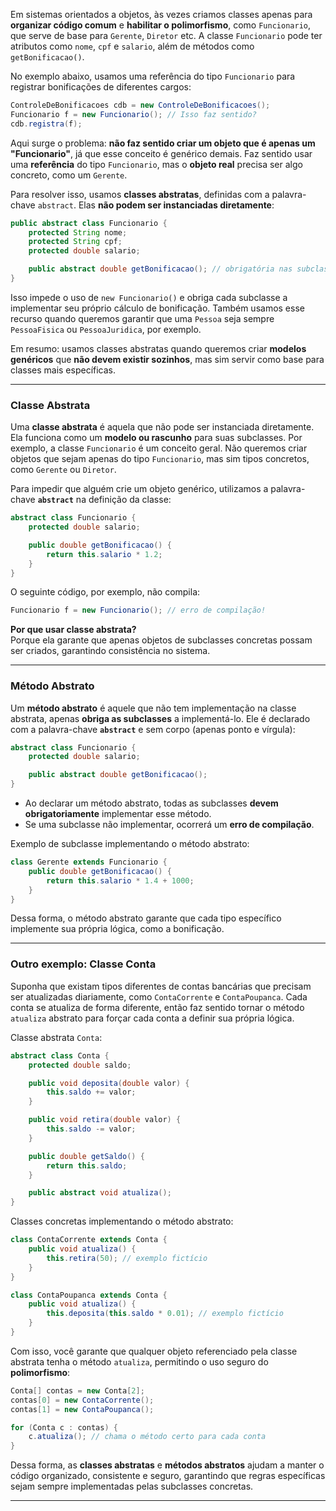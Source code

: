 Em sistemas orientados a objetos, às vezes criamos classes apenas para **organizar código comum** e **habilitar o polimorfismo**, como `Funcionario`, que serve de base para `Gerente`, `Diretor` etc. A classe `Funcionario` pode ter atributos como `nome`, `cpf` e `salario`, além de métodos como `getBonificacao()`.

No exemplo abaixo, usamos uma referência do tipo `Funcionario` para registrar bonificações de diferentes cargos:

```java
ControleDeBonificacoes cdb = new ControleDeBonificacoes();
Funcionario f = new Funcionario(); // Isso faz sentido?
cdb.registra(f);
```

Aqui surge o problema: **não faz sentido criar um objeto que é apenas um "Funcionario"**, já que esse conceito é genérico demais. Faz sentido usar uma **referência** do tipo `Funcionario`, mas o **objeto real** precisa ser algo concreto, como um `Gerente`.

Para resolver isso, usamos **classes abstratas**, definidas com a palavra-chave `abstract`. Elas **não podem ser instanciadas diretamente**:

```java
public abstract class Funcionario {
    protected String nome;
    protected String cpf;
    protected double salario;

    public abstract double getBonificacao(); // obrigatória nas subclasses
}
```

Isso impede o uso de `new Funcionario()` e obriga cada subclasse a implementar seu próprio cálculo de bonificação. Também usamos esse recurso quando queremos garantir que uma `Pessoa` seja sempre `PessoaFisica` ou `PessoaJuridica`, por exemplo.

Em resumo: usamos classes abstratas quando queremos criar **modelos genéricos** que **não devem existir sozinhos**, mas sim servir como base para classes mais específicas.

---

### **Classe Abstrata**

Uma **classe abstrata** é aquela que não pode ser instanciada diretamente. Ela funciona como um **modelo ou rascunho** para suas subclasses. Por exemplo, a classe `Funcionario` é um conceito geral. Não queremos criar objetos que sejam apenas do tipo `Funcionario`, mas sim tipos concretos, como `Gerente` ou `Diretor`.

Para impedir que alguém crie um objeto genérico, utilizamos a palavra-chave **`abstract`** na definição da classe:

```java
abstract class Funcionario {
    protected double salario;

    public double getBonificacao() {
        return this.salario * 1.2;
    }
}
```

O seguinte código, por exemplo, não compila:

```java
Funcionario f = new Funcionario(); // erro de compilação!
```

**Por que usar classe abstrata?**  
Porque ela garante que apenas objetos de subclasses concretas possam ser criados, garantindo consistência no sistema.

---

### **Método Abstrato**

Um **método abstrato** é aquele que não tem implementação na classe abstrata, apenas **obriga as subclasses** a implementá-lo. Ele é declarado com a palavra-chave **`abstract`** e sem corpo (apenas ponto e vírgula):

```java
abstract class Funcionario {
    protected double salario;

    public abstract double getBonificacao();
}
```

- Ao declarar um método abstrato, todas as subclasses **devem obrigatoriamente** implementar esse método.
- Se uma subclasse não implementar, ocorrerá um **erro de compilação**.

Exemplo de subclasse implementando o método abstrato:

```java
class Gerente extends Funcionario {
    public double getBonificacao() {
        return this.salario * 1.4 + 1000;
    }
}
```

Dessa forma, o método abstrato garante que cada tipo específico implemente sua própria lógica, como a bonificação.

---

### **Outro exemplo: Classe Conta**

Suponha que existam tipos diferentes de contas bancárias que precisam ser atualizadas diariamente, como `ContaCorrente` e `ContaPoupanca`. Cada conta se atualiza de forma diferente, então faz sentido tornar o método `atualiza` abstrato para forçar cada conta a definir sua própria lógica.

Classe abstrata `Conta`:

```java
abstract class Conta {
    protected double saldo;

    public void deposita(double valor) {
        this.saldo += valor;
    }

    public void retira(double valor) {
        this.saldo -= valor;
    }

    public double getSaldo() {
        return this.saldo;
    }

    public abstract void atualiza();
}
```

Classes concretas implementando o método abstrato:

```java
class ContaCorrente extends Conta {
    public void atualiza() {
        this.retira(50); // exemplo fictício
    }
}

class ContaPoupanca extends Conta {
    public void atualiza() {
        this.deposita(this.saldo * 0.01); // exemplo fictício
    }
}
```

Com isso, você garante que qualquer objeto referenciado pela classe abstrata tenha o método `atualiza`, permitindo o uso seguro do **polimorfismo**:

```java
Conta[] contas = new Conta[2];
contas[0] = new ContaCorrente();
contas[1] = new ContaPoupanca();

for (Conta c : contas) {
    c.atualiza(); // chama o método certo para cada conta
}
```

Dessa forma, as **classes abstratas** e **métodos abstratos** ajudam a manter o código organizado, consistente e seguro, garantindo que regras específicas sejam sempre implementadas pelas subclasses concretas.

---